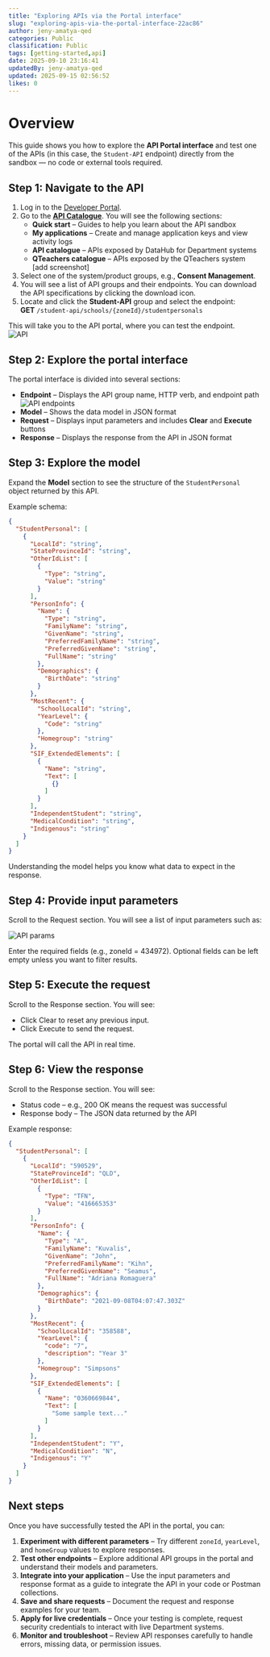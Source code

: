 ```yaml
---
title: "Exploring APIs via the Portal interface"
slug: "exploring-apis-via-the-portal-interface-22ac86"
author: jeny-amatya-qed
categories: Public
classification: Public
tags: [getting-started,api]
date: 2025-09-10 23:16:41 
updatedBy: jeny-amatya-qed
updated: 2025-09-15 02:56:52 
likes: 0
---
```


# Overview  

This guide shows you how to explore the **API Portal interface** and test one of the APIs (in this case, the `Student-API` endpoint) directly from the sandbox — no code or external tools required.

## Step 1: Navigate to the API  

1. Log in to the [Developer Portal](https://developer.qed.qld.gov.au/).  
2. Go to the **[API Catalogue](https://developer.qed.qld.gov.au/apis/)**. You will see the following sections:
   - **Quick start** – Guides to help you learn about the API sandbox  
   - **My applications** – Create and manage application keys and view activity logs  
   - **API catalogue** – APIs exposed by DataHub for Department systems  
   - **QTeachers catalogue** – APIs exposed by the QTeachers system  
   [add screenshot]  
3. Select one of the system/product groups, e.g., **Consent Management**.  
4. You will see a list of API groups and their endpoints. You can download the API specifications by clicking the download icon.  
5. Locate and click the **Student-API** group and select the endpoint:  
   **GET** `/student-api/schools/{zoneId}/studentpersonals`  

This will take you to the API portal, where you can test the endpoint.  
![API](https://sadevportal3.blob.core.windows.net/root/post/1-api-portal-interface.png)

## Step 2: Explore the portal interface  

The portal interface is divided into several sections:

- **Endpoint** – Displays the API group name, HTTP verb, and endpoint path  
![API endpoints](https://sadevportal3.blob.core.windows.net/root/post/3-api-portal-interface.png)
- **Model** – Shows the data model in JSON format  
- **Request** – Displays input parameters and includes **Clear** and **Execute** buttons  
- **Response** – Displays the response from the API in JSON format  

## Step 3: Explore the model  

Expand the **Model** section to see the structure of the `StudentPersonal` object returned by this API.  

Example schema:

```json
{
  "StudentPersonal": [
    {
      "LocalId": "string",
      "StateProvinceId": "string",
      "OtherIdList": [
        {
          "Type": "string",
          "Value": "string"
        }
      ],
      "PersonInfo": {
        "Name": {
          "Type": "string",
          "FamilyName": "string",
          "GivenName": "string",
          "PreferredFamilyName": "string",
          "PreferredGivenName": "string",
          "FullName": "string"
        },
        "Demographics": {
          "BirthDate": "string"
        }
      },
      "MostRecent": {
        "SchoolLocalId": "string",
        "YearLevel": {
          "Code": "string"
        },
        "Homegroup": "string"
      },
      "SIF_ExtendedElements": [
        {
          "Name": "string",
          "Text": [
            {}
          ]
        }
      ],
      "IndependentStudent": "string",
      "MedicalCondition": "string",
      "Indigenous": "string"
    }
  ]
}
```
Understanding the model helps you know what data to expect in the response.

## Step 4: Provide input parameters

Scroll to the Request section. You will see a list of input parameters such as:

![API params](https://sadevportal3.blob.core.windows.net/root/post/4-api-portal-interface.png)

Enter the required fields (e.g., zoneId = 434972).
Optional fields can be left empty unless you want to filter results.

## Step 5: Execute the request
Scroll to the Response section. You will see:
- Click Clear to reset any previous input.
- Click Execute to send the request.

The portal will call the API in real time.

## Step 6: View the response

Scroll to the Response section. You will see:

- Status code – e.g., 200 OK means the request was successful
- Response body – The JSON data returned by the API

Example response:
```json
{
  "StudentPersonal": [
    {
      "LocalId": "590529",
      "StateProvinceId": "QLD",
      "OtherIdList": [
        {
          "Type": "TFN",
          "Value": "416665353"
        }
      ],
      "PersonInfo": {
        "Name": {
          "Type": "A",
          "FamilyName": "Kuvalis",
          "GivenName": "John",
          "PreferredFamilyName": "Kihn",
          "PreferredGivenName": "Seamus",
          "FullName": "Adriana Romaguera"
        },
        "Demographics": {
          "BirthDate": "2021-09-08T04:07:47.303Z"
        }
      },
      "MostRecent": {
        "SchoolLocalId": "358588",
        "YearLevel": {
          "code": "7",
          "description": "Year 3"
        },
        "Homegroup": "Simpsons"
      },
      "SIF_ExtendedElements": [
        {
          "Name": "0360669844",
          "Text": [
            "Some sample text..."
          ]
        }
      ],
      "IndependentStudent": "Y",
      "MedicalCondition": "N",
      "Indigenous": "Y"
    }
  ]
}

```
## Next steps  

Once you have successfully tested the API in the portal, you can:

1. **Experiment with different parameters** – Try different `zoneId`, `yearLevel`, and `homeGroup` values to explore responses.  
2. **Test other endpoints** – Explore additional API groups in the portal and understand their models and parameters.  
3. **Integrate into your application** – Use the input parameters and response format as a guide to integrate the API in your code or Postman collections.  
4. **Save and share requests** – Document the request and response examples for your team.  
5. **Apply for live credentials** – Once your testing is complete, request security credentials to interact with live Department systems.  
6. **Monitor and troubleshoot** – Review API responses carefully to handle errors, missing data, or permission issues.